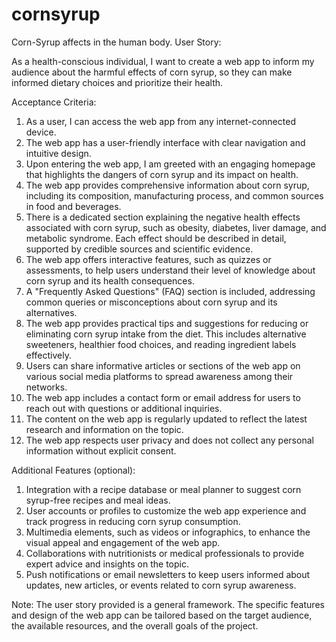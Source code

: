 # cornsyrup
Corn-Syrup affects in the human body.
User Story:

As a health-conscious individual, I want to create a web app to inform my audience about the harmful effects of corn syrup, so they can make informed dietary choices and prioritize their health.

Acceptance Criteria:

1. As a user, I can access the web app from any internet-connected device.
2. The web app has a user-friendly interface with clear navigation and intuitive design.
3. Upon entering the web app, I am greeted with an engaging homepage that highlights the dangers of corn syrup and its impact on health.
4. The web app provides comprehensive information about corn syrup, including its composition, manufacturing process, and common sources in food and beverages.
5. There is a dedicated section explaining the negative health effects associated with corn syrup, such as obesity, diabetes, liver damage, and metabolic syndrome. Each effect should be described in detail, supported by credible sources and scientific evidence.
6. The web app offers interactive features, such as quizzes or assessments, to help users understand their level of knowledge about corn syrup and its health consequences.
7. A "Frequently Asked Questions" (FAQ) section is included, addressing common queries or misconceptions about corn syrup and its alternatives.
8. The web app provides practical tips and suggestions for reducing or eliminating corn syrup intake from the diet. This includes alternative sweeteners, healthier food choices, and reading ingredient labels effectively.
9. Users can share informative articles or sections of the web app on various social media platforms to spread awareness among their networks.
10. The web app includes a contact form or email address for users to reach out with questions or additional inquiries.
11. The content on the web app is regularly updated to reflect the latest research and information on the topic.
12. The web app respects user privacy and does not collect any personal information without explicit consent.

Additional Features (optional):

1. Integration with a recipe database or meal planner to suggest corn syrup-free recipes and meal ideas.
2. User accounts or profiles to customize the web app experience and track progress in reducing corn syrup consumption.
3. Multimedia elements, such as videos or infographics, to enhance the visual appeal and engagement of the web app.
4. Collaborations with nutritionists or medical professionals to provide expert advice and insights on the topic.
5. Push notifications or email newsletters to keep users informed about updates, new articles, or events related to corn syrup awareness.

Note: The user story provided is a general framework. The specific features and design of the web app can be tailored based on the target audience, the available resources, and the overall goals of the project.
